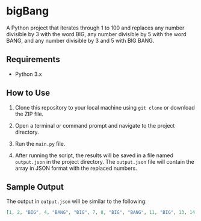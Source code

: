 # bigBang
A Python project that iterates through 1 to 100 and replaces any number divisible by 3 with the word BIG, any number divisible by 5 with the word BANG, and any number divisible by 3 and 5 with BIG BANG.

## Requirements

- Python 3.x

## How to Use

1. Clone this repository to your local machine using `git clone` or download the ZIP file.

2. Open a terminal or command prompt and navigate to the project directory.

3. Run the `main.py` file.

4. After running the script, the results will be saved in a file named `output.json` in the project directory. The `output.json` file will contain the array in JSON format with the replaced numbers.

## Sample Output

The output in `output.json` will be similar to the following:

```json
[1, 2, "BIG", 4, "BANG", "BIG", 7, 8, "BIG", "BANG", 11, "BIG", 13, 14, "BIG BANG", ... all the way to 100]

